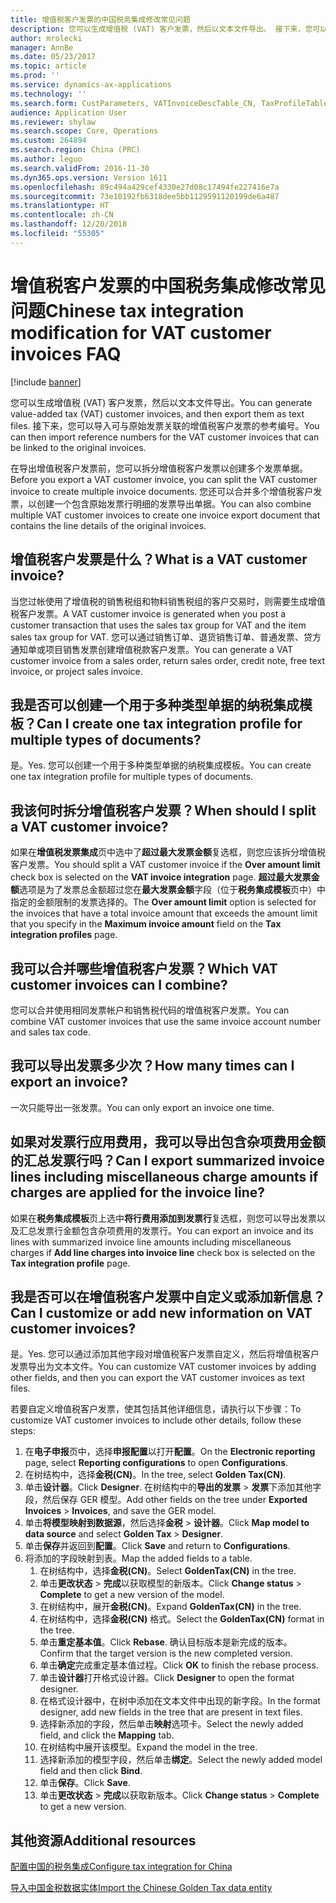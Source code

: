 ```yaml
---
title: 增值税客户发票的中国税务集成修改常见问题
description: 您可以生成增值税 (VAT) 客户发票，然后以文本文件导出。 接下来，您可以导入可与原始发票关联的增值税客户发票的参考编号。
author: mrolecki
manager: AnnBe
ms.date: 05/23/2017
ms.topic: article
ms.prod: ''
ms.service: dynamics-ax-applications
ms.technology: ''
ms.search.form: CustParameters, VATInvoiceDescTable_CN, TaxProfileTable_CN
audience: Application User
ms.reviewer: shylaw
ms.search.scope: Core, Operations
ms.custom: 264894
ms.search.region: China (PRC)
ms.author: leguo
ms.search.validFrom: 2016-11-30
ms.dyn365.ops.version: Version 1611
ms.openlocfilehash: 89c494a429cef4330e27d08c17494fe227416e7a
ms.sourcegitcommit: 73e10192fb6318dee5bb1129591120199de6a487
ms.translationtype: HT
ms.contentlocale: zh-CN
ms.lasthandoff: 12/20/2018
ms.locfileid: "55305"
---
```

# <a name="chinese-tax-integration-modification-for-vat-customer-invoices-faq"></a><span data-ttu-id="050c2-104">增值税客户发票的中国税务集成修改常见问题</span><span class="sxs-lookup"><span data-stu-id="050c2-104">Chinese tax integration modification for VAT customer invoices FAQ</span></span>

[!include [banner](../includes/banner.md)]

<span data-ttu-id="050c2-105">您可以生成增值税 (VAT) 客户发票，然后以文本文件导出。</span><span class="sxs-lookup"><span data-stu-id="050c2-105">You can generate value-added tax (VAT) customer invoices, and then export them as text files.</span></span> <span data-ttu-id="050c2-106">接下来，您可以导入可与原始发票关联的增值税客户发票的参考编号。</span><span class="sxs-lookup"><span data-stu-id="050c2-106">You can then import reference numbers for the VAT customer invoices that can be linked to the original invoices.</span></span>

<span data-ttu-id="050c2-107">在导出增值税客户发票前，您可以拆分增值税客户发票以创建多个发票单据。</span><span class="sxs-lookup"><span data-stu-id="050c2-107">Before you export a VAT customer invoice, you can split the VAT customer invoice to create multiple invoice documents.</span></span> <span data-ttu-id="050c2-108">您还可以合并多个增值税客户发票，以创建一个包含原始发票行明细的发票导出单据。</span><span class="sxs-lookup"><span data-stu-id="050c2-108">You can also combine multiple VAT customer invoices to create one invoice export document that contains the line details of the original invoices.</span></span>

## <a name="what-is-a-vat-customer-invoice"></a><span data-ttu-id="050c2-109">增值税客户发票是什么？</span><span class="sxs-lookup"><span data-stu-id="050c2-109">What is a VAT customer invoice?</span></span>
<span data-ttu-id="050c2-110">当您过帐使用了增值税的销售税组和物料销售税组的客户交易时，则需要生成增值税客户发票。</span><span class="sxs-lookup"><span data-stu-id="050c2-110">A VAT customer invoice is generated when you post a customer transaction that uses the sales tax group for VAT and the item sales tax group for VAT.</span></span> <span data-ttu-id="050c2-111">您可以通过销售订单、退货销售订单、普通发票、贷方通知单或项目销售发票创建增值税款客户发票。</span><span class="sxs-lookup"><span data-stu-id="050c2-111">You can generate a VAT customer invoice from a sales order, return sales order, credit note, free text invoice, or project sales invoice.</span></span>

## <a name="can-i-create-one-tax-integration-profile-for-multiple-types-of-documents"></a><span data-ttu-id="050c2-112">我是否可以创建一个用于多种类型单据的纳税集成模板？</span><span class="sxs-lookup"><span data-stu-id="050c2-112">Can I create one tax integration profile for multiple types of documents?</span></span>

<span data-ttu-id="050c2-113">是。</span><span class="sxs-lookup"><span data-stu-id="050c2-113">Yes.</span></span> <span data-ttu-id="050c2-114">您可以创建一个用于多种类型单据的纳税集成模板。</span><span class="sxs-lookup"><span data-stu-id="050c2-114">You can create one tax integration profile for multiple types of documents.</span></span>

## <a name="when-should-i-split-a-vat-customer-invoice"></a><span data-ttu-id="050c2-115">我该何时拆分增值税客户发票？</span><span class="sxs-lookup"><span data-stu-id="050c2-115">When should I split a VAT customer invoice?</span></span>
<span data-ttu-id="050c2-116">如果在**增值税发票集成**页中选中了**超过最大发票金额**复选框，则您应该拆分增值税客户发票。</span><span class="sxs-lookup"><span data-stu-id="050c2-116">You should split a VAT customer invoice if the **Over amount limit** check box is selected on the **VAT invoice integration** page.</span></span> <span data-ttu-id="050c2-117">**超过最大发票金额**选项是为了发票总金额超过您在**最大发票金额**字段（位于**税务集成模板**页中）中指定的金额限制的发票选择的。</span><span class="sxs-lookup"><span data-stu-id="050c2-117">The **Over amount limit** option is selected for the invoices that have a total invoice amount that exceeds the amount limit that you specify in the **Maximum invoice amount** field on the **Tax integration profiles** page.</span></span>

## <a name="which-vat-customer-invoices-can-i-combine"></a><span data-ttu-id="050c2-118">我可以合并哪些增值税客户发票？</span><span class="sxs-lookup"><span data-stu-id="050c2-118">Which VAT customer invoices can I combine?</span></span>
<span data-ttu-id="050c2-119">您可以合并使用相同发票帐户和销售税代码的增值税客户发票。</span><span class="sxs-lookup"><span data-stu-id="050c2-119">You can combine VAT customer invoices that use the same invoice account number and sales tax code.</span></span>

## <a name="how-many-times-can-i-export-an-invoice"></a><span data-ttu-id="050c2-120">我可以导出发票多少次？</span><span class="sxs-lookup"><span data-stu-id="050c2-120">How many times can I export an invoice?</span></span>
<span data-ttu-id="050c2-121">一次只能导出一张发票。</span><span class="sxs-lookup"><span data-stu-id="050c2-121">You can only export an invoice one time.</span></span>

## <a name="can-i-export-summarized-invoice-lines-including-miscellaneous-charge-amounts-if-charges-are-applied-for-the-invoice-line"></a><span data-ttu-id="050c2-122">如果对发票行应用费用，我可以导出包含杂项费用金额的汇总发票行吗？</span><span class="sxs-lookup"><span data-stu-id="050c2-122">Can I export summarized invoice lines including miscellaneous charge amounts if charges are applied for the invoice line?</span></span>
<span data-ttu-id="050c2-123">如果在**税务集成模板**页上选中**将行费用添加到发票行**复选框，则您可以导出发票以及汇总发票行金额包含杂项费用的发票行。</span><span class="sxs-lookup"><span data-stu-id="050c2-123">You can export an invoice and its lines with summarized invoice line amounts including miscellaneous charges if **Add line charges into invoice line** check box is selected on the **Tax integration profile** page.</span></span>

## <a name="can-i-customize-or-add-new-information-on-vat-customer-invoices"></a><span data-ttu-id="050c2-124">我是否可以在增值税客户发票中自定义或添加新信息？</span><span class="sxs-lookup"><span data-stu-id="050c2-124">Can I customize or add new information on VAT customer invoices?</span></span>
<span data-ttu-id="050c2-125">是。</span><span class="sxs-lookup"><span data-stu-id="050c2-125">Yes.</span></span> <span data-ttu-id="050c2-126">您可以通过添加其他字段对增值税客户发票自定义，然后将增值税客户发票导出为文本文件。</span><span class="sxs-lookup"><span data-stu-id="050c2-126">You can customize VAT customer invoices by adding other fields, and then you can export the VAT customer invoices as text files.</span></span>

<span data-ttu-id="050c2-127">若要自定义增值税客户发票，使其包括其他详细信息，请执行以下步骤：</span><span class="sxs-lookup"><span data-stu-id="050c2-127">To customize VAT customer invoices to include other details, follow these steps:</span></span>

1. <span data-ttu-id="050c2-128">在**电子申报**页中，选择**申报配置**以打开**配置**。</span><span class="sxs-lookup"><span data-stu-id="050c2-128">On the **Electronic reporting** page, select **Reporting configurations** to open **Configurations**.</span></span>
2. <span data-ttu-id="050c2-129">在树结构中，选择**金税(CN)**。</span><span class="sxs-lookup"><span data-stu-id="050c2-129">In the tree, select **Golden Tax(CN)**.</span></span>
3. <span data-ttu-id="050c2-130">单击**设计器**。</span><span class="sxs-lookup"><span data-stu-id="050c2-130">Click **Designer**.</span></span> <span data-ttu-id="050c2-131">在树结构中的**导出的发票** &gt; **发票**下添加其他字段，然后保存 GER 模型。</span><span class="sxs-lookup"><span data-stu-id="050c2-131">Add other fields on the tree under **Exported Invoices** &gt; **Invoices**, and save the GER model.</span></span>
4. <span data-ttu-id="050c2-132">单击**将模型映射到数据源**，然后选择**金税** &gt; **设计器**。</span><span class="sxs-lookup"><span data-stu-id="050c2-132">Click **Map model to data source** and select **Golden Tax** &gt; **Designer**.</span></span>
5. <span data-ttu-id="050c2-133">单击**保存**并返回到**配置**。</span><span class="sxs-lookup"><span data-stu-id="050c2-133">Click **Save** and return to **Configurations**.</span></span>
6. <span data-ttu-id="050c2-134">将添加的字段映射到表。</span><span class="sxs-lookup"><span data-stu-id="050c2-134">Map the added fields to a table.</span></span> 
    1. <span data-ttu-id="050c2-135">在树结构中，选择**金税(CN)**。</span><span class="sxs-lookup"><span data-stu-id="050c2-135">Select **GoldenTax(CN)** in the tree.</span></span>
    2. <span data-ttu-id="050c2-136">单击**更改状态** &gt; **完成**以获取模型的新版本。</span><span class="sxs-lookup"><span data-stu-id="050c2-136">Click **Change status** &gt; **Complete** to get a new version of the model.</span></span>
    3. <span data-ttu-id="050c2-137">在树结构中，展开**金税(CN)**。</span><span class="sxs-lookup"><span data-stu-id="050c2-137">Expand **GoldenTax(CN)** in the tree.</span></span>
    4. <span data-ttu-id="050c2-138">在树结构中，选择**金税(CN)** 格式。</span><span class="sxs-lookup"><span data-stu-id="050c2-138">Select the **GoldenTax(CN)** format in the tree.</span></span>
    5. <span data-ttu-id="050c2-139">单击**重定基本值**。</span><span class="sxs-lookup"><span data-stu-id="050c2-139">Click **Rebase**.</span></span> <span data-ttu-id="050c2-140">确认目标版本是新完成的版本。</span><span class="sxs-lookup"><span data-stu-id="050c2-140">Confirm that the target version is the new completed version.</span></span>
    6. <span data-ttu-id="050c2-141">单击**确定**完成重定基本值过程。</span><span class="sxs-lookup"><span data-stu-id="050c2-141">Click **OK** to finish the rebase process.</span></span>
    7. <span data-ttu-id="050c2-142">单击**设计器**打开格式设计器。</span><span class="sxs-lookup"><span data-stu-id="050c2-142">Click **Designer** to open the format designer.</span></span>
    8. <span data-ttu-id="050c2-143">在格式设计器中，在树中添加在文本文件中出现的新字段。</span><span class="sxs-lookup"><span data-stu-id="050c2-143">In the format designer, add new fields in the tree that are present in text files.</span></span>
    9. <span data-ttu-id="050c2-144">选择新添加的字段，然后单击**映射**选项卡。</span><span class="sxs-lookup"><span data-stu-id="050c2-144">Select the newly added field, and click the **Mapping** tab.</span></span>
    10. <span data-ttu-id="050c2-145">在树结构中展开该模型。</span><span class="sxs-lookup"><span data-stu-id="050c2-145">Expand the model in the tree.</span></span>
    11. <span data-ttu-id="050c2-146">选择新添加的模型字段，然后单击**绑定**。</span><span class="sxs-lookup"><span data-stu-id="050c2-146">Select the newly added model field and then click **Bind**.</span></span>
    12. <span data-ttu-id="050c2-147">单击**保存**。</span><span class="sxs-lookup"><span data-stu-id="050c2-147">Click **Save**.</span></span>
    13. <span data-ttu-id="050c2-148">单击**更改状态** &gt; **完成**以获取新版本。</span><span class="sxs-lookup"><span data-stu-id="050c2-148">Click **Change status** &gt; **Complete** to get a new version.</span></span>



<a name="additional-resources"></a><span data-ttu-id="050c2-149">其他资源</span><span class="sxs-lookup"><span data-stu-id="050c2-149">Additional resources</span></span>
--------

[<span data-ttu-id="050c2-150">配置中国的税务集成</span><span class="sxs-lookup"><span data-stu-id="050c2-150">Configure tax integration for China</span></span>](apac-chn-tax-integration.md)

[<span data-ttu-id="050c2-151">导入中国金税数据实体</span><span class="sxs-lookup"><span data-stu-id="050c2-151">Import the Chinese Golden Tax data entity</span></span>](apac-chn-import-golden-tax-data-entity.md)



